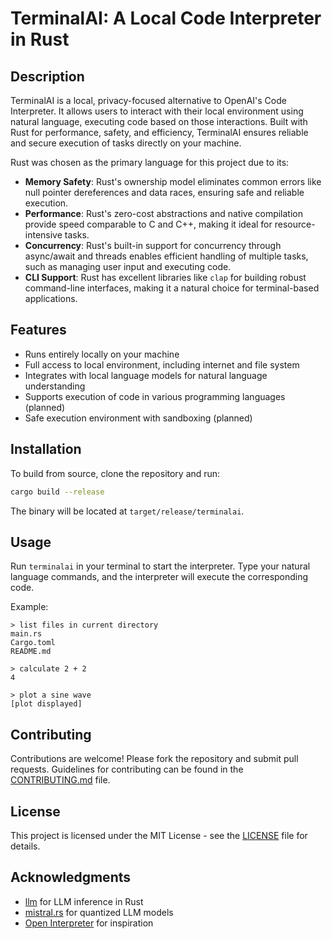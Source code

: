 # TerminalAI: A Local Code Interpreter in Rust

## Description
TerminalAI is a local, privacy-focused alternative to OpenAI's Code Interpreter. It allows users to interact with their local environment using natural language, executing code based on those interactions. Built with Rust for performance, safety, and efficiency, TerminalAI ensures reliable and secure execution of tasks directly on your machine.

Rust was chosen as the primary language for this project due to its:
- **Memory Safety**: Rust's ownership model eliminates common errors like null pointer dereferences and data races, ensuring safe and reliable execution.
- **Performance**: Rust's zero-cost abstractions and native compilation provide speed comparable to C and C++, making it ideal for resource-intensive tasks.
- **Concurrency**: Rust's built-in support for concurrency through async/await and threads enables efficient handling of multiple tasks, such as managing user input and executing code.
- **CLI Support**: Rust has excellent libraries like `clap` for building robust command-line interfaces, making it a natural choice for terminal-based applications.

## Features
- Runs entirely locally on your machine
- Full access to local environment, including internet and file system
- Integrates with local language models for natural language understanding
- Supports execution of code in various programming languages (planned)
- Safe execution environment with sandboxing (planned)

## Installation
To build from source, clone the repository and run:
```sh
cargo build --release
```
The binary will be located at `target/release/terminalai`.

## Usage
Run `terminalai` in your terminal to start the interpreter. Type your natural language commands, and the interpreter will execute the corresponding code.

Example:
```
> list files in current directory
main.rs
Cargo.toml
README.md

> calculate 2 + 2
4

> plot a sine wave
[plot displayed]
```

## Contributing
Contributions are welcome! Please fork the repository and submit pull requests. Guidelines for contributing can be found in the [CONTRIBUTING.md](CONTRIBUTING.md) file.

## License
This project is licensed under the MIT License - see the [LICENSE](LICENSE) file for details.

## Acknowledgments
- [llm](https://github.com/rustformers/llm) for LLM inference in Rust
- [mistral.rs](https://github.com/ParisNeo/mistral.rs) for quantized LLM models
- [Open Interpreter](https://github.com/OpenInterpreter/open-interpreter) for inspiration
